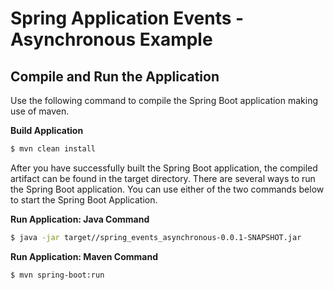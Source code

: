 # Spring Application Events - Asynchronous Example

## Compile and Run the Application
Use the following command to compile the Spring Boot application making use of maven.

**Build Application**
```bash
$ mvn clean install
```

After you have successfully built the Spring Boot application, the compiled artifact can be found in the target directory. There are several ways to run the Spring Boot application. You can use either of the two commands below to start the Spring Boot Application.

**Run Application: Java Command**
```bash
$ java -jar target//spring_events_asynchronous-0.0.1-SNAPSHOT.jar
```

**Run Application: Maven Command**
```bash
$ mvn spring-boot:run
```
